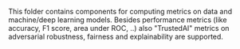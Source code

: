 This folder contains components for computing metrics on data and machine/deep learning models. Besides performance metrics (like accuracy, F1 score, area under ROC, ..) also "TrustedAI" metrics on adversarial robustness, fairness and explainability are supported.
